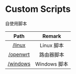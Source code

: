 # Custom Scripts
自使用脚本

Path | Remark
:-: | :-: 
[/linux](/linux) | Linux 脚本
[/openwrt](/openwrt) | 路由器脚本
[/windows](/windows) | Windows 脚本
